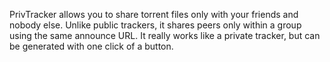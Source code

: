 PrivTracker allows you to share torrent files only with your friends and nobody else. Unlike public trackers, it shares peers only within a group using the same announce URL. It really works like a private tracker, but can be generated with one click of a button.
